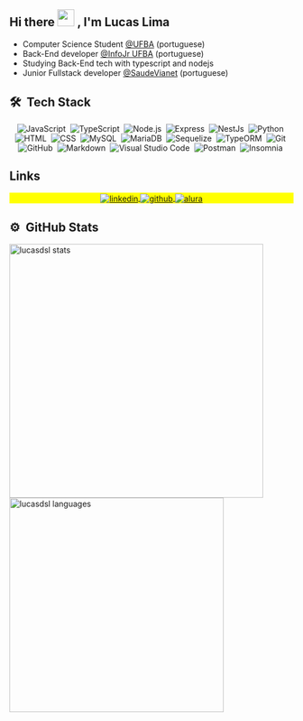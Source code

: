 ## Hi there <img src="https://raw.githubusercontent.com/kaueMarques/kaueMarques/master/hi.gif" width="30px"> , I'm Lucas Lima
- Computer Science Student [@UFBA](https://ufba.br/) (portuguese)
- Back-End developer [@InfoJr UFBA](https://infojr.com.br) (portuguese)
- Studying Back-End tech with typescript and nodejs 
- Junior Fullstack developer [@SaudeVianet](https://saudevianet.com.br/) (portuguese)

## 🛠 &nbsp;Tech Stack

<div align="center">

![JavaScript](https://img.shields.io/badge/-JavaScript-05122A?style=flat&logo=javascript)&nbsp;
![TypeScript](https://img.shields.io/badge/-TypeScript-05122A?style=flat&logo=typescript)&nbsp;
![Node.js](https://img.shields.io/badge/-NodeJs-05122A?style=flat&logo=node.js)&nbsp;
![Express](https://img.shields.io/badge/-Express-05122A?style=flat&logo=express)&nbsp;
![NestJs](https://img.shields.io/badge/-NestJs-05122A?style=flat&logo=nestjs)&nbsp;
![Python](https://img.shields.io/badge/-Python-05122A?style=flat&logo=python)&nbsp;
![HTML](https://img.shields.io/badge/-HTML-05122A?style=flat&logo=HTML5)&nbsp;
![CSS](https://img.shields.io/badge/-CSS-05122A?style=flat&logo=CSS3&logoColor=1572B6)&nbsp;
![MySQL](https://img.shields.io/badge/-MySQL-05122A?style=flat&logo=mysql)&nbsp;
![MariaDB](https://img.shields.io/badge/-MariaDB-05122A?style=flat&logo=mariadb)&nbsp;
![Sequelize](https://img.shields.io/badge/-Sequelize-05122A?style=flat&logo=sequelize)&nbsp;
![TypeORM](https://img.shields.io/badge/-TypeORM-05122A?style=flat&logo=typeorm)&nbsp;
![Git](https://img.shields.io/badge/-Git-05122A?style=flat&logo=git)&nbsp;
![GitHub](https://img.shields.io/badge/-GitHub-05122A?style=flat&logo=github)&nbsp;
![Markdown](https://img.shields.io/badge/-Markdown-05122A?style=flat&logo=markdown)&nbsp;
![Visual Studio Code](https://img.shields.io/badge/-Visual%20Studio%20Code-05122A?style=flat&logo=visual-studio-code&logoColor=007ACC)&nbsp;
![Postman](https://img.shields.io/badge/-Postman-05122A?style=flat&logo=postman)&nbsp;
![Insomnia](https://img.shields.io/badge/-Insomnia-05122A?style=flat&logo=insomnia)&nbsp;
 
 </div>
 
 ## Links

<p align="center" style="background:yellow">
<a href="https://www.linkedin.com/in/lucasdsl2002/" target="_blank">
  <img align="center" src="https://img.shields.io/badge/-lucasdsl2002-05122A?style=flat&logo=linkedin" alt="linkedin"/> </a>
 
<a href="https://github.com/LucasDSL" target="_blank">
  <img align="center" src="https://img.shields.io/badge/-LucasDSL-05122A?style=flat&logo=github" alt="github"/> </a>
 
 
<a href="https://cursos.alura.com.br/user/lucasdslima2002" target="_blank">
  <img align="center" src="https://img.shields.io/badge/-lucas@alura-05122A?style=flat&" alt="alura"/> </a>
</p>


## ⚙️ &nbsp;GitHub Stats

<p align="left">
<img width="450rem" src="https://github-readme-stats.vercel.app/api?username=lucasdsl&show_icons=true&theme=vision-friendly-dark" alt="lucasdsl stats"/>
<img width="380rem" src="https://github-readme-stats.vercel.app/api/top-langs/?username=lucasdsl&layout=compact&theme=vision-friendly-dark" alt="lucasdsl languages"/>
</p>
